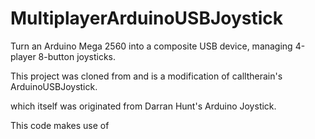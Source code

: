 # MultiplayerArduinoUSBJoystick
Turn an Arduino Mega 2560 into a composite USB device, managing 4-player 8-button joysticks.

This project was cloned from and is a modification of calltherain's ArduinoUSBJoystick.

which itself was originated from Darran Hunt's Arduino Joystick.

This code makes use of 
